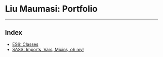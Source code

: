 
# Liu Maumasi: Portfolio
---

## Index
- [ES6: Classes](https://github.com/Maumasi/Portfolio/tree/master/ES6/classes)
- [SASS: Imports, Vars, Mixins, oh my!](https://github.com/Maumasi/Portfolio/tree/master/SASS)
